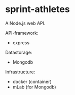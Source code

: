 # sprint-athletes
A Node.js web API.

API-framework:
- express

Datastorage:
- Mongodb

Infrastructure:
- docker (container)
- mLab (for Mongodb)
